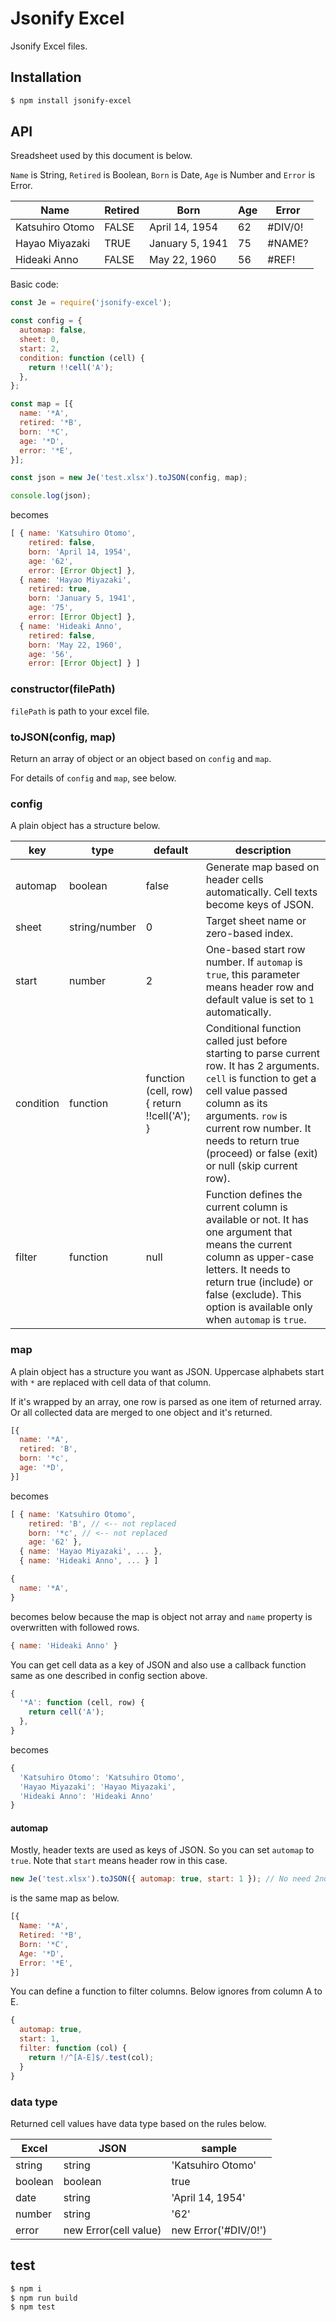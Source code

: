 # Jsonify Excel

Jsonify Excel files.

## Installation

```bash
$ npm install jsonify-excel
```

## API

Sreadsheet used by this document is below.

`Name` is String, `Retired` is Boolean, `Born` is Date, `Age` is Number and `Error` is Error.

|Name|Retired|Born|Age|Error|
|---|---|---|---|---|
|Katsuhiro Otomo|FALSE|April 14, 1954|62|#DIV/0!|
|Hayao Miyazaki|TRUE|January 5, 1941|75|#NAME?|
|Hideaki Anno|FALSE|May 22, 1960|56|#REF!|

Basic code:

```js
const Je = require('jsonify-excel');

const config = {
  automap: false,
  sheet: 0,
  start: 2,
  condition: function (cell) {
    return !!cell('A');
  },
};

const map = [{
  name: '*A',
  retired: '*B',
  born: '*C',
  age: '*D',
  error: '*E',
}];

const json = new Je('test.xlsx').toJSON(config, map);

console.log(json);
```

becomes

```js
[ { name: 'Katsuhiro Otomo',
    retired: false,
    born: 'April 14, 1954',
    age: '62',
    error: [Error Object] },
  { name: 'Hayao Miyazaki',
    retired: true,
    born: 'January 5, 1941',
    age: '75',
    error: [Error Object] },
  { name: 'Hideaki Anno',
    retired: false,
    born: 'May 22, 1960',
    age: '56',
    error: [Error Object] } ]
```

### constructor(filePath)

`filePath` is path to your excel file.

### toJSON(config, map)

Return an array of object or an object based on `config` and `map`.

For details of `config` and `map`, see below.

### config

A plain object has a structure below.

|key|type|default|description|
|---|---|---|---|
|automap|boolean|false|Generate map based on header cells automatically. Cell texts become keys of JSON.|
|sheet|string/number|0|Target sheet name or zero-based index.|
|start|number|2|One-based start row number. If `automap` is `true`, this parameter means header row and default value is set to `1` automatically.|
|condition|function|function (cell, row) { return !!cell('A'); }|Conditional function called just before starting to parse current row. It has 2 arguments. `cell` is function to get a cell value passed column as its arguments. `row` is current row number. It needs to return true (proceed) or false (exit) or null (skip current row).|
|filter|function|null|Function defines the current column is available or not. It has one argument that means the current column as upper-case letters. It needs to return true (include) or false (exclude). This option is available only when `automap` is `true`.|

### map

A plain object has a structure you want as JSON. Uppercase alphabets start with `*` are replaced with cell data of that column.

If it's wrapped by an array, one row is parsed as one item of returned array. Or all collected data are merged to one object and it's returned.

```js
[{
  name: '*A',
  retired: 'B',
  born: '*c',
  age: '*D',
}]
```

becomes

```js
[ { name: 'Katsuhiro Otomo',
    retired: 'B', // <-- not replaced
    born: '*c', // <-- not replaced
    age: '62' },
  { name: 'Hayao Miyazaki', ... },
  { name: 'Hideaki Anno', ... } ]
```

```js
{
  name: '*A',
}
```

becomes below because the map is object not array and `name` property is overwritten with followed rows.

```js
{ name: 'Hideaki Anno' }
```

You can get cell data as a key of JSON and also use a callback function same as one described in config section above.

```js
{
  '*A': function (cell, row) {
    return cell('A');
  },
}
```

becomes

```js
{
  'Katsuhiro Otomo': 'Katsuhiro Otomo',
  'Hayao Miyazaki': 'Hayao Miyazaki',
  'Hideaki Anno': 'Hideaki Anno'
}
```

#### automap

Mostly, header texts are used as keys of JSON. So you can set `automap` to `true`. Note that `start` means header row in this case.

```js
new Je('test.xlsx').toJSON({ automap: true, start: 1 }); // No need 2nd argument
```

is the same map as below.

```js
[{
  Name: '*A',
  Retired: '*B',
  Born: '*C',
  Age: '*D',
  Error: '*E',
}]
```

You can define a function to filter columns. Below ignores from column A to E.

```js
{
  automap: true,
  start: 1,
  filter: function (col) {
    return !/^[A-E]$/.test(col);
  }
}
```

### data type

Returned cell values have data type based on the rules below.

|Excel|JSON|sample|
|---|---|---|
|string|string|'Katsuhiro Otomo'|
|boolean|boolean|true|
|date|string|'April 14, 1954'|
|number|string|'62'|
|error|new Error(cell value)|new Error('#DIV/0!')|

## test

```bash
$ npm i
$ npm run build
$ npm test
```
